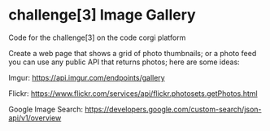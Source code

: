 # challenge[3] Image Gallery

Code for the challenge[3] on the code corgi platform

Create a web page that shows a grid of photo thumbnails; or a photo feed you can use any public API that returns photos; here are some ideas:

Imgur: https://api.imgur.com/endpoints/gallery

Flickr: https://www.flickr.com/services/api/flickr.photosets.getPhotos.html

Google Image Search: https://developers.google.com/custom-search/json-api/v1/overview


